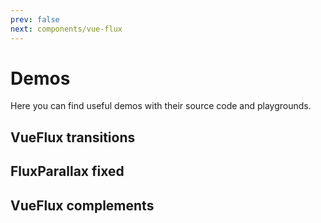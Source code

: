 ```yaml
---
prev: false
next: components/vue-flux
---
```


# Demos

Here you can find useful demos with their source code and playgrounds.

## VueFlux transitions

<ClientOnly>
   <demos-demos-Transitions />
</ClientOnly>

<ClientOnly>
   <Lines />
</ClientOnly>

## FluxParallax fixed

<ClientOnly>
   <demos-demos-ParallaxFixed />
</ClientOnly>

<ClientOnly>
   <Lines />
</ClientOnly>

## VueFlux complements

<ClientOnly>
   <demos-demos-Complements />
</ClientOnly>
